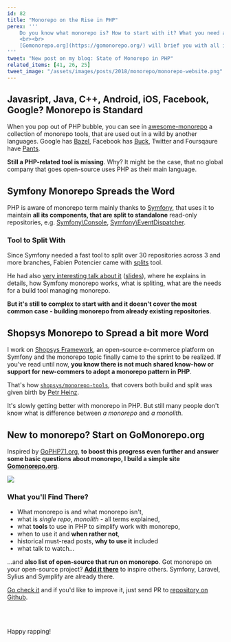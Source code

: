 ```yaml
---
id: 82
title: "Monorepo on the Rise in PHP"
perex: '''
    Do you know what monorepo is? How to start with it? What you need and do even other programming languages use it? And what about Facebook and Google think about it?
    <br><br>
    [Gomonorepo.org](https://gomonorepo.org/) will brief you with all important answers.
'''
tweet: "New post on my blog: State of Monorepo in PHP"
related_items: [41, 26, 25]
tweet_image: "/assets/images/posts/2018/monorepo/monorepo-website.png"
---
```


## Javasript, Java, C++, Android, iOS, Facebook, Google? Monorepo is Standard

When you pop out of PHP bubble, you can see in [awesome-monorepo](https://github.com/korfuri/awesome-monorepo) a collection of monorepo tools, that are used out in a wild by another languages. Google has [Bazel](https://bazel.build/), Facebook has [Buck](https://buckbuild.com/), Twitter and Foursqaure have [Pants](https://www.pantsbuild.org/).

**Still a PHP-related tool is missing**. Why? It might be the case, that no global company that goes open-source uses PHP as their main language.   

## Symfony Monorepo Spreads the Word
 
PHP is aware of monorepo term mainly thanks to [Symfony](https://github.com/symfony/symfony),  that uses it to maintain **all its components, that are split to standalone** read-only repositories, e.g. [Symfony\Console](https://github.com/symfony/console), [Symfony\EventDispatcher](https://github.com/symfony/event-dispatcher).

### Tool to Split With

Since Symfony needed a fast tool to split over 30 repositories across 3 and more branches, Fabien Potencier came with [splits](https://twitter.com/fabpot/status/739860138564149248?lang=en) tool.

He had also [very interesting talk about it](https://www.youtube.com/watch?v=4w3-f6Xhvu8) ([slides](https://speakerdeck.com/fabpot/a-monorepo-vs-manyrepos)), where he explains in details, how Symfony monorepo works, what is spliting, what are the needs for a build tool managing monorepo.

**But it's still to complex to start with and it doesn't cover the most common case - building monorepo from already existing repositories**. 

## Shopsys Monorepo to Spread a bit more Word

I work on [Shopsys Framework](https://shopsys-framework.com), an open-source e-commerce platform on Symfony and the monorepo topic finally came to the sprint to be realized. If you've read until now, **you know there is not much shared know-how or support for new-commers to adopt a monorepo pattern in PHP**. 

That's how [`shopsys/monorepo-tools`](https://github.com/shopsys/monorepo-tools), that covers both build and split was given birth by [Petr Heinz](https://github.com/PetrHeinz).

It's slowly getting better with monorepo in PHP. But still many people don't know what is difference between *a monorepo* and *a monolith*.

## New to monorepo? Start on GoMonorepo.org

Inspired by [GoPHP71.org](http://gophp71.org/), **to boost this progress even further and answer some basic questions about monorepo, I build a simple site [Gomonorepo.org](https://gomonorepo.org/)**.

<img src="/assets/images/posts/2018/monorepo/monorepo-website.png" class="img-thumbnail">

### What you'll Find There?

- What monorepo is and what monorepo isn't,
- what is *single repo*, *monolith* - all terms explained,
- what **tools** to use in PHP to simplify work with monorepo,
- when to use it and **when rather not**,
- historical must-read posts, **why to use it** included
- what talk to watch... 

...and **also list of open-source that run on monorepo**. Got monorepo on your open-source project? **[Add it there](https://github.com/TomasVotruba/gomonorepo.org/edit/master/_data/projects.yaml)** to inspire others. Symfony, Laravel, Sylius and Symplify are already there.

[Go check it](https://gomonorepo) and if you'd like to improve it, just send PR to [repository on Github](https://github.com/tomasvotruba/gomonorepo.org).

<br><br>

Happy rapping!